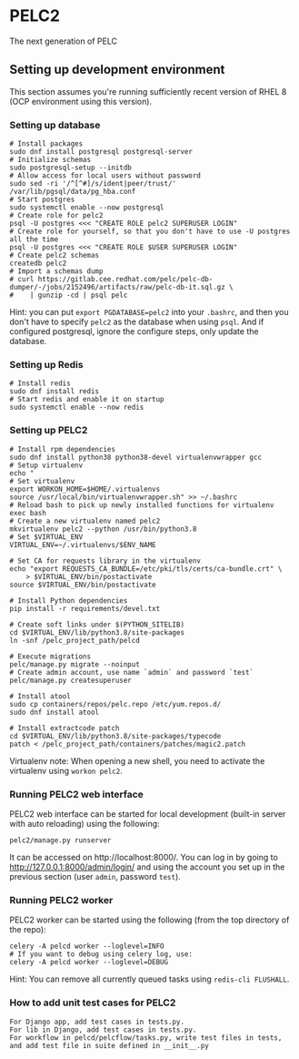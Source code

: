 # PELC2

The next generation of PELC

## Setting up development environment
This section assumes you're running sufficiently recent version of RHEL 8 
(OCP environment using this version).

### Setting up database
```shell
# Install packages
sudo dnf install postgresql postgresql-server
# Initialize schemas
sudo postgresql-setup --initdb
# Allow access for local users without password
sudo sed -ri '/^[^#]/s/ident|peer/trust/' /var/lib/pgsql/data/pg_hba.conf
# Start postgres
sudo systemctl enable --now postgresql
# Create role for pelc2
psql -U postgres <<< "CREATE ROLE pelc2 SUPERUSER LOGIN"
# Create role for yourself, so that you don't have to use -U postgres all the time
psql -U postgres <<< "CREATE ROLE $USER SUPERUSER LOGIN"
# Create pelc2 schemas
createdb pelc2
# Import a schemas dump
# curl https://gitlab.cee.redhat.com/pelc/pelc-db-dumper/-/jobs/2152496/artifacts/raw/pelc-db-it.sql.gz \
#    | gunzip -cd | psql pelc
```

Hint: you can put `export PGDATABASE=pelc2` into your `.bashrc`, 
and then you don't have to specify `pelc2` as the database when using `psql`.
And if configured postgresql, ignore the configure steps, only update
the database.

### Setting up Redis
```shell
# Install redis
sudo dnf install redis
# Start redis and enable it on startup
sudo systemctl enable --now redis
```

### Setting up PELC2
```shell
# Install rpm dependencies
sudo dnf install python38 python38-devel virtualenvwrapper gcc
# Setup virtualenv
echo "
# Set virtualenv
export WORKON_HOME=$HOME/.virtualenvs
source /usr/local/bin/virtualenvwrapper.sh" >> ~/.bashrc
# Reload bash to pick up newly installed functions for virtualenv
exec bash
# Create a new virtualenv named pelc2
mkvirtualenv pelc2 --python /usr/bin/python3.8
# Set $VIRTUAL_ENV
VIRTUAL_ENV=~/.virtualenvs/$ENV_NAME

# Set CA for requests library in the virtualenv
echo "export REQUESTS_CA_BUNDLE=/etc/pki/tls/certs/ca-bundle.crt" \
    > $VIRTUAL_ENV/bin/postactivate
source $VIRTUAL_ENV/bin/postactivate

# Install Python dependencies
pip install -r requirements/devel.txt

# Create soft links under $(PYTHON_SITELIB)
cd $VIRTUAL_ENV/lib/python3.8/site-packages
ln -snf /pelc_project_path/pelcd

# Execute migrations
pelc/manage.py migrate --noinput
# Create admin account, use name `admin` and password `test`
pelc/manage.py createsuperuser

# Install atool
sudo cp containers/repos/pelc.repo /etc/yum.repos.d/
sudo dnf install atool

# Install extractcode patch
cd $VIRTUAL_ENV/lib/python3.8/site-packages/typecode
patch < /pelc_project_path/containers/patches/magic2.patch
```

Virtualenv note: When opening a new shell, you need to activate the virtualenv
using `workon pelc2`.

### Running PELC2 web interface
PELC2 web interface can be started for local development (built-in server with
auto reloading) using the following:
```shell
pelc2/manage.py runserver
```

It can be accessed on http://localhost:8000/. You can log in by going to
http://127.0.0.1:8000/admin/login/ and using the account you set up in 
the previous section (user `admin`, password `test`).

### Running PELC2 worker
PELC2 worker can be started using the following (from the top directory of 
the repo):
```shell
celery -A pelcd worker --loglevel=INFO
# If you want to debug using celery log, use:
celery -A pelcd worker --loglevel=DEBUG
```

Hint: You can remove all currently queued tasks using `redis-cli FLUSHALL`.


### How to add unit test cases for PELC2
```text
For Django app, add test cases in tests.py.
For lib in Django, add test cases in tests.py.
For workflow in pelcd/pelcflow/tasks.py, write test files in tests,
and add test file in suite defined in __init__.py
```
